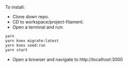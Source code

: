 To install:

* Clone down repo.
* CD to workspace/project-filament.
* Open a terminal and run:

```sh
yarn
yarn knex migrate:latest
yarn knex seed:run
yarn start
```

* Open a browser and navigate to http://localhost:3000
